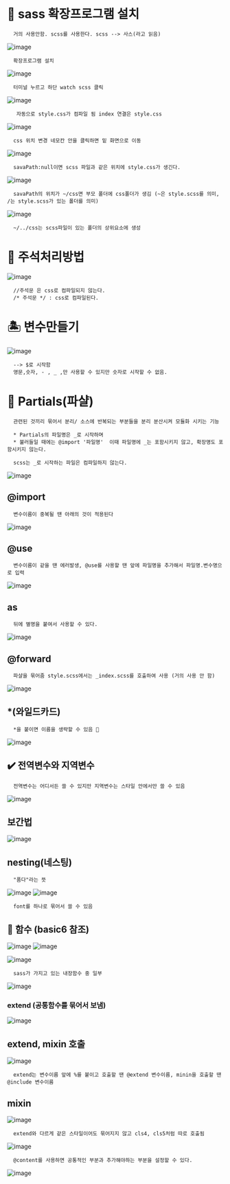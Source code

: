 # 🎀 sass 확장프로그램 설치
      거의 사용안함. scss를 사용한다. scss --> 사스(라고 읽음)
![image](https://github.com/hyejin192/sass/assets/129017064/0c9c7cb8-ce41-42e2-8031-3731c00571bc)

      확장프로그램 설치
![image](https://github.com/hyejin192/sass/assets/129017064/bed598ea-4ee1-4ec9-b247-fc33b665b5b8)

      터미널 누르고 하단 watch scss 클릭

![image](https://github.com/hyejin192/sass/assets/129017064/4f9a0520-04c4-45c1-a048-85091b029eb6)

       자동으로 style.css가 컴파일 됨 index 연결은 style.css

![image](https://github.com/hyejin192/sass/assets/129017064/2707ee28-6159-486f-a038-f293fd4946ca)

      css 위치 변경 네모칸 안을 클릭하면 밑 화면으로 이동

![image](https://github.com/hyejin192/sass/assets/129017064/b29a10f1-7a7a-4852-a220-aa295f64c96c)

      savaPath:null이면 scss 파일과 같은 위치에 style.css가 생긴다.

![image](https://github.com/hyejin192/sass/assets/129017064/68f83bc3-d03a-43fa-9a3e-6bd352dad30b)

      savaPath의 위치가 ~/css면 부모 폴더에 css폴더가 생김 (~은 style.scss를 의미, /는 style.scss가 있는 폴더를 의미)
      
![image](https://github.com/hyejin192/sass/assets/129017064/da04f562-ee4a-4ba9-80bc-266c4d71586b)

      ~/../css는 scss파일이 있는 폴더의 상위요소에 생성
      
#  🔎 주석처리방법
      
![image](https://github.com/hyejin192/sass/assets/129017064/0b02ff1e-9477-45c7-98ec-5c003696b0a8)

      //주석문 은 css로 컴파일되지 않는다.
      /* 주석문 */ : css로 컴파일된다.
      
# 🏝️ 변수만들기 

![image](https://github.com/hyejin192/sass/assets/129017064/c6f00b67-8629-44dc-8f70-5fbf0e583cd4)

      
      --> $로 시작함 
      영문,숫자, - , _ ,만 사용할 수 있지만 숫자로 시작할 수 없음.
      
# 💜 Partials(파샬)
      
      관련된 것끼리 묶어서 분리/ 소스에 반복되는 부분들을 분리 분산시켜 모듈화 시키는 기능
      
      * Partials의 파일명은 _로 시작하며
      * 불러들일 때에는 @import '파일명'  이때 파일명에 _는 포함시키지 않고, 확장명도 포함시키지 않는다.
      
      scss는 _로 시작하는 파일은 컴파일하지 않는다.
      
![image](https://github.com/hyejin192/sass/assets/129017064/a6307cc0-94b6-4c40-8db5-67fc890b6084)

## @import

      변수이름이 중복될 땐 아래의 것이 적용된다
![image](https://github.com/hyejin192/sass/assets/129017064/3824ee23-de64-4e00-aa4e-893c98096a99)


## @use 

      변수이름이 같을 땐 에러발생, @use를 사용할 땐 앞에 파일명을 추가해서 파일명.변수명으로 입력
![image](https://github.com/hyejin192/sass/assets/129017064/2fd8e86d-a7c5-45b4-a5b0-6fd1cabfe6a6)

## as 
      
      뒤에 별명을 붙여서 사용할 수 있다.
![image](https://github.com/hyejin192/sass/assets/129017064/73afc17f-64e3-4f28-a4d5-1936d523c8e1)

## @forward

      파샬을 묶어줌 style.scss에서는 _index.scss를 호출하여 사용 (거의 사용 안 함)
![image](https://github.com/hyejin192/sass/assets/129017064/1dc4d20d-9b4e-48d0-bf9e-527b361700f1)

## *(와일드카드)

      *을 붙이면 이름을 생략할 수 있음 🌟
![image](https://github.com/hyejin192/sass/assets/129017064/db694a50-89df-453a-9872-e3cd513848de)

##  ✔️ 전역변수와 지역변수
      
      전역변수는 어디서든 쓸 수 있지만 지역변수는 스타일 안에서만 쓸 수 있음
![image](https://github.com/hyejin192/sass/assets/129017064/7510ed27-a713-4d7f-a275-7a034c889777)

## 보간법 

![image](https://github.com/hyejin192/sass/assets/129017064/1b91249a-848a-4769-be8b-240e4f194f48)

## nesting(네스팅)

      "품다"라는 뜻
![image](https://github.com/hyejin192/sass/assets/129017064/f0d618b9-9029-4ec0-b759-1557683d9f18)
![image](https://github.com/hyejin192/sass/assets/129017064/d0270be5-8488-44a7-9bda-3bc4b633fdba)

      font를 하나로 묶어서 쓸 수 있음 
      
## 🤯 함수 (basic6 참조)
![image](https://github.com/hyejin192/sass/assets/129017064/701ca4fb-869a-419b-9cc2-e4ead32212a2)
![image](https://github.com/hyejin192/sass/assets/129017064/775ea52c-8fa2-44ec-a966-9acfa9f6e8a3)

![image](https://github.com/hyejin192/sass/assets/129017064/93c23618-b840-422d-b01d-105c55ca29e4)

      sass가 가지고 있는 내장함수 중 일부

![image](https://github.com/hyejin192/sass/assets/129017064/a2c841c7-cdb4-4019-a8af-0d7bdc8ae154)
### extend (공통함수를 묶어서 보냄)
![image](https://github.com/hyejin192/sass/assets/129017064/04310e10-a286-4383-bc58-e6536477d920)

## extend, mixin 호출
![image](https://github.com/hyejin192/sass/assets/129017064/a131c562-a7ab-4a4a-a9c4-a23f53f34fc9)

      extend는 변수이름 앞에 %를 붙이고 호출할 땐 @extend 변수이름, minin을 호출할 땐 @include 변수이름
## mixin
![image](https://github.com/hyejin192/sass/assets/129017064/f9044134-7770-4e3e-b11e-3eab04ca5f64)

      extend와 다르게 같은 스타일이어도 묶어지지 않고 cls4, cls5처럼 따로 호출됨
      
 ![image](https://github.com/hyejin192/sass/assets/129017064/6f4b0424-c6b9-419a-9b74-a14215d5322f)

      @content를 사용하면 공통적인 부분과 추가해야하는 부분을 설정할 수 있다.
      
 ![image](https://github.com/hyejin192/sass/assets/129017064/bd08a1c2-f4b6-4f11-a570-3c6c7cf9035f)














      
      
 
   
